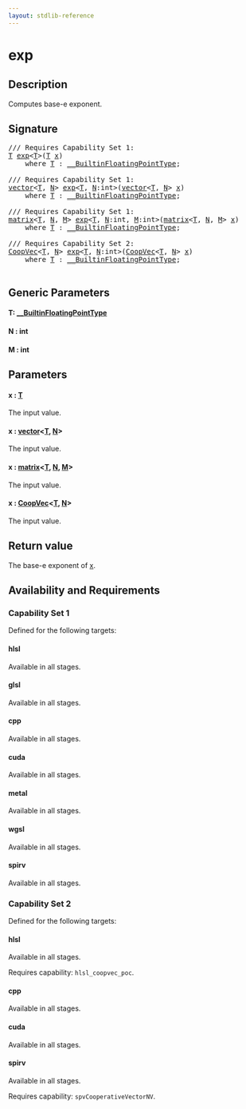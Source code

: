 ```yaml
---
layout: stdlib-reference
---
```


# exp

## Description

Computes base-e exponent.



## Signature 

<pre>
/// Requires Capability Set 1:
<a href="exp.html#typeparam-T" class="code_type">T</a> <a href="exp.html">exp</a>&lt;<a href="exp.html#typeparam-T" class="code_type">T</a>&gt;(<a href="exp.html#typeparam-T" class="code_type">T</a> <a href="exp.html#decl-x" class="code_param">x</a>)
    <span class='code_keyword'>where</span> <a href="exp.html#typeparam-T" class="code_type">T</a> : <a href="../interfaces/0_builtinfloatingpointtype-029hm/index.html" class="code_type">__BuiltinFloatingPointType</a>;

/// Requires Capability Set 1:
<a href="../types/vector/index.html" class="code_type">vector</a>&lt;<a href="exp.html#typeparam-T" class="code_type">T</a>, <a href="exp.html#decl-N" class="code_var">N</a>&gt; <a href="exp.html">exp</a>&lt;<a href="exp.html#typeparam-T" class="code_type">T</a>, <a href="exp.html#decl-N" class="code_var">N</a>:<span class="code_keyword">int</span>&gt;(<a href="../types/vector/index.html" class="code_type">vector</a>&lt;<a href="exp.html#typeparam-T" class="code_type">T</a>, <a href="exp.html#decl-N" class="code_var">N</a>&gt; <a href="exp.html#decl-x" class="code_param">x</a>)
    <span class='code_keyword'>where</span> <a href="exp.html#typeparam-T" class="code_type">T</a> : <a href="../interfaces/0_builtinfloatingpointtype-029hm/index.html" class="code_type">__BuiltinFloatingPointType</a>;

/// Requires Capability Set 1:
<a href="../types/matrix/index.html" class="code_type">matrix</a>&lt;<a href="exp.html#typeparam-T" class="code_type">T</a>, <a href="exp.html#decl-N" class="code_var">N</a>, <a href="exp.html#decl-M" class="code_var">M</a>&gt; <a href="exp.html">exp</a>&lt;<a href="exp.html#typeparam-T" class="code_type">T</a>, <a href="exp.html#decl-N" class="code_var">N</a>:<span class="code_keyword">int</span>, <a href="exp.html#decl-M" class="code_var">M</a>:<span class="code_keyword">int</span>&gt;(<a href="../types/matrix/index.html" class="code_type">matrix</a>&lt;<a href="exp.html#typeparam-T" class="code_type">T</a>, <a href="exp.html#decl-N" class="code_var">N</a>, <a href="exp.html#decl-M" class="code_var">M</a>&gt; <a href="exp.html#decl-x" class="code_param">x</a>)
    <span class='code_keyword'>where</span> <a href="exp.html#typeparam-T" class="code_type">T</a> : <a href="../interfaces/0_builtinfloatingpointtype-029hm/index.html" class="code_type">__BuiltinFloatingPointType</a>;

/// Requires Capability Set 2:
<a href="../types/coopvec-04/index.html" class="code_type">CoopVec</a>&lt;<a href="exp.html#typeparam-T" class="code_type">T</a>, <a href="exp.html#decl-N" class="code_var">N</a>&gt; <a href="exp.html">exp</a>&lt;<a href="exp.html#typeparam-T" class="code_type">T</a>, <a href="exp.html#decl-N" class="code_var">N</a>:<span class="code_keyword">int</span>&gt;(<a href="../types/coopvec-04/index.html" class="code_type">CoopVec</a>&lt;<a href="exp.html#typeparam-T" class="code_type">T</a>, <a href="exp.html#decl-N" class="code_var">N</a>&gt; <a href="exp.html#decl-x" class="code_param">x</a>)
    <span class='code_keyword'>where</span> <a href="exp.html#typeparam-T" class="code_type">T</a> : <a href="../interfaces/0_builtinfloatingpointtype-029hm/index.html" class="code_type">__BuiltinFloatingPointType</a>;

</pre>

## Generic Parameters

####  <a id="typeparam-T"></a>T: [\_\_BuiltinFloatingPointType](../interfaces/0_builtinfloatingpointtype-029hm/index.html)
####  <a id="decl-N"></a>N  : int
####  <a id="decl-M"></a>M  : int

## Parameters

####  <a id="decl-x"></a>x  : [T](exp.html#typeparam-T)
The input value.

####  <a id="decl-x"></a>x  : [vector](../types/vector/index.html)\<[T](../types/vector/index.html#typeparam-T), [N](../types/vector/index.html#decl-N)\>
The input value.

####  <a id="decl-x"></a>x  : [matrix](../types/matrix/index.html)\<[T](../types/matrix/t-0.html), [N](../types/matrix/index.html#decl-N), [M](../types/matrix/index.html#decl-M)\>
The input value.

####  <a id="decl-x"></a>x  : [CoopVec](../types/coopvec-04/index.html)\<[T](../types/coopvec-04/index.html#typeparam-T), [N](../types/coopvec-04/index.html#decl-N)\>
The input value.


## Return value
The base-e exponent of <span class='code'><a href="exp.html#decl-x" class="code_param">x</a></span>.


## Availability and Requirements

### Capability Set 1

Defined for the following targets:

#### hlsl
Available in all stages.

#### glsl
Available in all stages.

#### cpp
Available in all stages.

#### cuda
Available in all stages.

#### metal
Available in all stages.

#### wgsl
Available in all stages.

#### spirv
Available in all stages.


### Capability Set 2

Defined for the following targets:

#### hlsl
Available in all stages.

Requires capability: `hlsl_coopvec_poc`.
#### cpp
Available in all stages.

#### cuda
Available in all stages.

#### spirv
Available in all stages.

Requires capability: `spvCooperativeVectorNV`.


